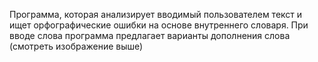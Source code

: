Программа, которая анализирует вводимый пользователем текст и ищет орфографические ошибки на основе внутреннего словаря. При вводе слова программа предлагает варианты дополнения слова (смотреть изображение выше)
